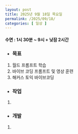 ```yaml
---
layout: post
title: 2025년 9월 18일 목요일
permalink: /2025/09/18/
categories: [ 일상 ]
---
```

#### 수면 : 1시 30분 ~ 9시 + 낮잠 2시간
* ### 목표
1. 월드 프롬프트 학습
2. 바이브 코딩 프롬프트 및 영상 훈련
3. 해커스 토익 바이브코딩

* ### 작업
1. 

* ### 개발
1. 
